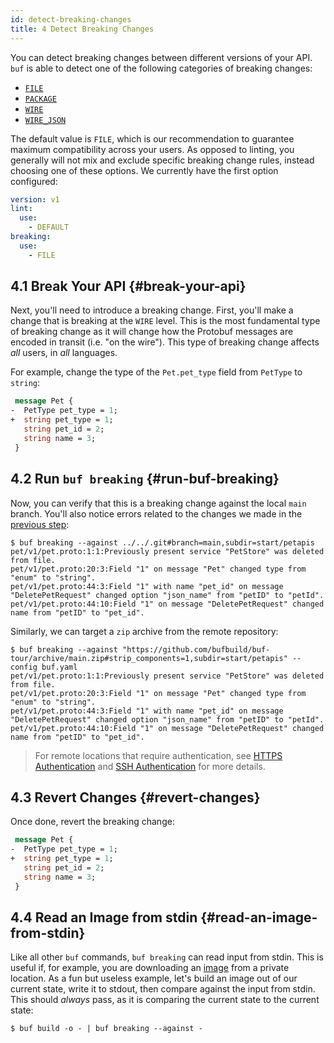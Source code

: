 ```yaml
---
id: detect-breaking-changes
title: 4 Detect Breaking Changes
---
```


You can detect breaking changes between different versions of your API. `buf` is able to
detect one of the following categories of breaking changes:

  - [`FILE`](../breaking/rules.md#categories)
  - [`PACKAGE`](../breaking/rules.md#categories)
  - [`WIRE`](../breaking/rules.md#categories)
  - [`WIRE_JSON`](../breaking/rules.md#categories)

The default value is `FILE`, which is our recommendation to guarantee maximum compatibility
across your users. As opposed to linting, you generally will not mix and exclude specific
breaking change rules, instead choosing one of these options. We currently have the first
option configured:

```yaml title="buf.yaml"
version: v1
lint:
  use:
    - DEFAULT
breaking:
  use:
    - FILE
```

## 4.1 Break Your API {#break-your-api}

Next, you'll need to introduce a breaking change. First, you'll make a change that is breaking at the
`WIRE` level. This is the most fundamental type of breaking change as it will change how the Protobuf
messages are encoded in transit (i.e. "on the wire"). This type of breaking change affects _all_ users,
in _all_ languages.

For example, change the type of the `Pet.pet_type` field from `PetType` to `string`:

```protobuf title=pet/v1/pet.proto {2-3}
 message Pet {
-  PetType pet_type = 1;
+  string pet_type = 1;
   string pet_id = 2;
   string name = 3;
 }
```

## 4.2 Run `buf breaking` {#run-buf-breaking}

Now, you can verify that this is a breaking change against the local `main` branch. You'll also notice errors
related to the changes we made in the [previous step](lint-your-api.md):

```terminal
$ buf breaking --against ../../.git#branch=main,subdir=start/petapis
pet/v1/pet.proto:1:1:Previously present service "PetStore" was deleted from file.
pet/v1/pet.proto:20:3:Field "1" on message "Pet" changed type from "enum" to "string".
pet/v1/pet.proto:44:3:Field "1" with name "pet_id" on message "DeletePetRequest" changed option "json_name" from "petID" to "petId".
pet/v1/pet.proto:44:10:Field "1" on message "DeletePetRequest" changed name from "petID" to "pet_id".
```

Similarly, we can target a `zip` archive from the remote repository:

```terminal
$ buf breaking --against "https://github.com/bufbuild/buf-tour/archive/main.zip#strip_components=1,subdir=start/petapis" --config buf.yaml
pet/v1/pet.proto:1:1:Previously present service "PetStore" was deleted from file.
pet/v1/pet.proto:20:3:Field "1" on message "Pet" changed type from "enum" to "string".
pet/v1/pet.proto:44:3:Field "1" with name "pet_id" on message "DeletePetRequest" changed option "json_name" from "petID" to "petId".
pet/v1/pet.proto:44:10:Field "1" on message "DeletePetRequest" changed name from "petID" to "pet_id".
```

> For remote locations that require authentication, see [HTTPS Authentication](../reference/inputs.md#https) and
> [SSH Authentication](../reference/inputs.md#ssh) for more details.

## 4.3 Revert Changes {#revert-changes}

Once done, revert the breaking change:

```protobuf title=pet/v1/pet.proto {2-3}
 message Pet {
-  PetType pet_type = 1;
+  string pet_type = 1;
   string pet_id = 2;
   string name = 3;
 }
```

## 4.4 Read an Image from stdin {#read-an-image-from-stdin}

Like all other `buf` commands, `buf breaking` can read input from stdin. This is useful if, for example,
you are downloading an [image](../reference/images.md) from a private location. As a fun but useless example,
let's build an image out of our current state, write it to stdout, then compare against the input from stdin.
This should _always_ pass, as it is comparing the current state to the current state:

```terminal
$ buf build -o - | buf breaking --against -
```
